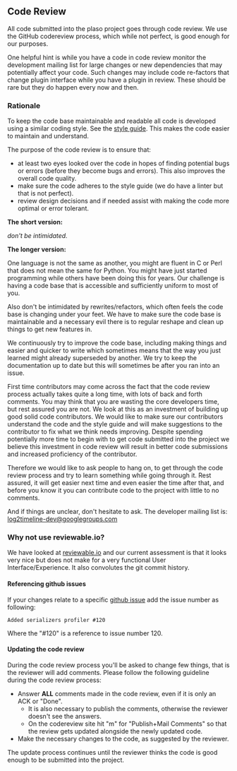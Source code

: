 ## Code Review

All code submitted into the plaso project goes through code review. We use the GitHub codereview process, which while not perfect, is good enough for our purposes.

One helpful hint is while you have a code in code review monitor the development mailing list for large changes or new dependencies that may potentially affect your code. Such changes may include code re-factors that change plugin interface while you have a plugin in review. These should be rare but they do happen every now and then.

### Rationale

To keep the code base maintainable and readable all code is developed using a similar coding style. See the [style guide](Style-guide). This makes the code easier to maintain and understand.

The purpose of the code review is to ensure that:

 * at least two eyes looked over the code in hopes of finding potential bugs or errors (before they become bugs and errors). This also improves the overall code quality.
 * make sure the code adheres to the style guide (we do have a linter but that is not perfect).
 * review design decisions and if needed assist with making the code more optimal or error tolerant.

**The short version:**

*don't be intimidated.*

**The longer version:**

One language is not the same as another, you might are fluent in C or Perl that does not mean the same for Python. You might have just started programming while others have been doing this for years. Our challenge is having a code base that is accessible and sufficiently uniform to most of you.

Also don't be intimidated by rewrites/refactors, which often feels the code base is changing under your feet. We have to make sure the code base is maintainable and a necessary evil there is to regular reshape and clean up things to get new features in.

We continuously try to improve the code base, including making things and easier and quicker to write which sometimes means that the way you just learned might already superseded by another. We try to keep the documentation up to date but this will sometimes be after you ran into an issue.

First time contributors may come across the fact that the code review process actually takes quite a long time, with lots of back and forth comments. You may think that you are wasting the core developers time, but rest assured you are not. We look at this as an investment of building up good solid code contributors. We would like to make sure our contributors understand the code and the style guide and will make suggestions to the contributor to fix what we think needs improving. Despite spending potentially more time to begin with to get code submitted into the project we believe this investment in code review will result in better code submissions and increased proficiency of the contributor.

Therefore we would like to ask people to hang on, to get through the code review process and try to learn something while going through it. Rest assured, it will get easier next time and even easier the time after that, and before you know it you can contribute code to the project with little to no comments.

And if things are unclear, don't hesitate to ask. The developer mailing list is: log2timeline-dev@googlegroups.com

### Why not use reviewable.io?

We have looked at [reviewable.io](https://reviewable.io) and our current assessment is that it looks very nice but does not make for a very functional User Interface/Experience. It also convolutes the git commit history.

#### Referencing github issues

If your changes relate to a specific [github issue](https://github.com/log2timeline/plaso/issues) add the issue number as following:

```
Added serializers profiler #120
```

Where the "#120" is a reference to issue number 120.

#### Updating the code review

During the code review process you'll be asked to change few things, that is the reviewer will add comments. Please follow the following guideline during the code review process:

* Answer **ALL** comments made in the code review, even if it is only an ACK or "Done".
  * It is also necessary to publish the comments, otherwise the reviewer doesn't see the answers.
  * On the codereview site hit "m" for "Publish+Mail Comments" so that the review gets updated alongside the newly updated code.
* Make the necessary changes to the code, as suggested by the reviewer.

The update process continues until the reviewer thinks the code is good enough to be submitted into the project. 